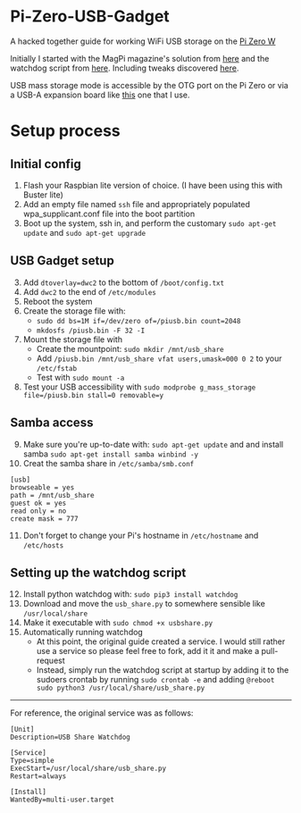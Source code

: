 # Pi-Zero-USB-Gadget
A hacked together guide for working WiFi USB storage on the [Pi Zero W](https://amzn.to/2U75sE1)

Initially I started with the MagPi magazine's solution from [here](https://magpi.raspberrypi.org/articles/pi-zero-w-smart-usb-flash-drive) and the watchdog script from [here](http://rpf.io/usbzw). Including tweaks discovered [here](https://raspberrypi.stackexchange.com/questions/90823/using-a-rpi-zero-to-build-a-wifi-usb-stick-with-modprobe-g-mass-storage).

USB mass storage mode is accessible by the OTG port on the Pi Zero or via a USB-A expansion board like [this](https://amzn.to/2yIc0lc) one that I use.

# Setup process

## Initial config

1. Flash your Raspbian lite version of choice. (I have been using this with Buster lite)
2. Add an empty file named `ssh` file and appropriately populated wpa_supplicant.conf file into the boot partition
3. Boot up the system, ssh in, and perform the customary `sudo apt-get update` and `sudo apt-get upgrade`

## USB Gadget setup

3. Add `dtoverlay=dwc2` to the bottom of `/boot/config.txt`
4. Add `dwc2` to the end of `/etc/modules`
5. Reboot the system
6. Create the storage file with:
   - `sudo dd bs=1M if=/dev/zero of=/piusb.bin count=2048`
   - `mkdosfs /piusb.bin -F 32 -I`
7. Mount the storage file with
   - Create the mountpoint: `sudo mkdir /mnt/usb_share`
   - Add `/piusb.bin /mnt/usb_share vfat users,umask=000 0 2` to your `/etc/fstab`
   - Test with `sudo mount -a`
8. Test your USB accessibility with `sudo modprobe g_mass_storage file=/piusb.bin stall=0 removable=y`

## Samba access

9. Make sure you're up-to-date with: `sudo apt-get update` and and install samba `sudo apt-get install samba winbind -y`
10. Creat the samba share in `/etc/samba/smb.conf`

```
[usb]
browseable = yes
path = /mnt/usb_share
guest ok = yes
read only = no
create mask = 777
```

11. Don't forget to change your Pi's hostname in `/etc/hostname` and `/etc/hosts`

## Setting up the watchdog script

12. Install python watchdog with: `sudo pip3 install watchdog`
13. Download and move the `usb_share.py` to somewhere sensible like `/usr/local/share`
14. Make it executable with `sudo chmod +x usbshare.py`
15. Automatically running watchdog
    - At this point, the original guide created a service. I would still rather use a service so please feel free to fork, add it it and make a pull-request
    - Instead, simply run the watchdog script at startup by adding it to the sudoers crontab by running `sudo crontab -e` and adding `@reboot sudo python3 /usr/local/share/usb_share.py`

---

For reference, the original service was as follows:

```
[Unit]
Description=USB Share Watchdog

[Service]
Type=simple
ExecStart=/usr/local/share/usb_share.py
Restart=always

[Install]
WantedBy=multi-user.target
```

